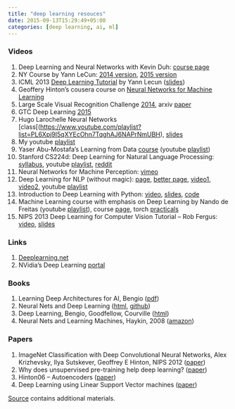 ```yaml
---
title: "deep learning resouces"
date: 2015-09-13T15:29:49+05:00
categories: [deep learning, ai, ml]
---
```

### Videos

1. Deep Learning and Neural Networks with Kevin Duh: [course page](http://cl.naist.jp/~kevinduh/a/deep2014/)
2. NY Course by Yann LeCun: [2014 version](http://techtalks.tv/deep_learning_nyu_spring_2014/), [2015 version](http://techtalks.tv/deep-learning-nyu-spring-2015/)
3. ICML 2013 [Deep Learning Tutorial](http://techtalks.tv/talks/deep-learning/58122/) by Yann Lecun ([slides](http://www.cs.nyu.edu/~yann/talks/lecun-ranzato-icml2013.pdf))
4. Geoffery Hinton’s cousera course on [Neural Networks for Machine Learning](https://www.coursera.org/course/neuralnets)
5. Large Scale Visual Recognition Challenge [2014](http://image-net.org/challenges/LSVRC/2014/eccv2014), arxiv [paper](http://arxiv.org/abs/1409.0575)
6. GTC Deep Learning [2015](http://on-demand-gtc.gputechconf.com/gtcnew/on-demand-gtc.php)
7. Hugo Larochelle Neural Networks [class[(https://www.youtube.com/playlist?list=PL6Xpj9I5qXYEcOhn7TqghAJ6NAPrNmUBH), [slides](http://info.usherbrooke.ca/hlarochelle/cours/ift725_A2013/contenu.html)
8. My youtube [playlist](https://www.youtube.com/playlist?list=PLFyHXClT3SSh792hH9FuWLHb1zeKrUdaI)
9. Yaser Abu-Mostafa’s Learning from Data [course](https://work.caltech.edu/telecourse.html) (youtube [playlist](https://www.youtube.com/playlist?list=PLD63A284B7615313A))
10. Stanford CS224d: Deep Learning for Natural Language Processing: [syllabus](http://cs224d.stanford.edu/syllabus.html), youtube [playlist](https://www.youtube.com/playlist?list=PLFyHXClT3SShCsk058_lY5uPjWo6bQRmv), [reddit](http://www.reddit.com/r/CS224d)
11. Neural Networks for Machine Perception: [vimeo](https://vimeo.com/77050653)
12. Deep Learning for NLP (without magic): [page](http://www.socher.org/index.php/DeepLearningTutorial/DeepLearningTutorial), [better page](http://nlp.stanford.edu/courses/NAACL2013/), [video1](http://techtalks.tv/talks/deep-learning-for-nlp-without-magic-part-1/58414/), [video2](http://techtalks.tv/talks/deep-learning-for-nlp-without-magic-part-2/58415/), youtube [playlist](https://www.youtube.com/playlist?list=PL4617D0E28A5781B0)
13. Introduction to Deep Learning with Python: [video](https://www.youtube.com/watch?v=S75EdAcXHKk), [slides](http://www.slideshare.net/indicods/deep-learning-with-python-and-the-theano-library), [code](https://github.com/Newmu/Theano-Tutorials)
14. Machine Learning course with emphasis on Deep Learning by Nando de Freitas (youtube [playlist](https://www.youtube.com/playlist?list=PLE6Wd9FR--EfW8dtjAuPoTuPcqmOV53Fu)), course [page](https://www.cs.ox.ac.uk/people/nando.defreitas/machinelearning/), torch [practicals](https://github.com/oxford-cs-ml-2015/)
15. NIPS 2013 Deep Learning for Computer Vision Tutorial – Rob Fergus: [video](https://www.youtube.com/watch?v=qgx57X0fBdA), [slides](http://media.nips.cc/Conferences/2013/Video/Tutorial1A.pdf)

### Links

1. [Deeplearning.net](http://deeplearning.net/)
2. NVidia’s Deep Learning [portal](https://developer.nvidia.com/deep-learning)

### Books

1. Learning Deep Architectures for AI, Bengio ([pdf](http://www.iro.umontreal.ca/~bengioy/papers/ftml_book.pdf))
2. Neural Nets and Deep Learning ([html](http://neuralnetworksanddeeplearning.com/), [github](https://github.com/mnielsen/neural-networks-and-deep-learning))
3. Deep Learning, Bengio, Goodfellow, Courville ([html](http://www.iro.umontreal.ca/~bengioy/dlbook/))
4. Neural Nets and Learning Machines, Haykin, 2008 ([amazon](http://www.amazon.com/Neural-Networks-Learning-Machines-3rd/dp/0131471392/ref=sr_1_2?s=books&ie=UTF8&qid=1430937795&sr=1-2))


### Papers

1. ImageNet Classification with Deep Convolutional Neural Networks, Alex Krizhevsky, Ilya Sutskever, Geoffrey E Hinton, NIPS 2012 ([paper](http://www.cs.toronto.edu/~fritz/absps/imagenet.pdf))
2. Why does unsupervised pre-training help deep learning? ([paper](http://machinelearning.wustl.edu/mlpapers/paper_files/AISTATS2010_ErhanCBV10.pdf))
3. Hinton06 – Autoencoders ([paper](http://www.cs.toronto.edu/~rsalakhu/papers/science.pdf))
4. Deep Learning using Linear Support Vector machines ([paper](http://deeplearning.net/wp-content/uploads/2013/03/dlsvm.pdf))

[Source](http://www.jeremydjacksonphd.com/?p=28) contains additional materials.
